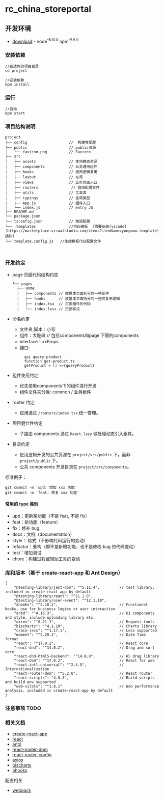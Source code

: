 # rc_china_storeportal

## 开发环境

- [download](https://nodejs.org/en/download/) - node<sup>^8.10.0</sup> npm<sup>^5.6.0</sup>

### 安装依赖

```shell
//到达你的项目目录
cd project

//安装依赖
npm install

```

### 运行

```shell
//启动
npm start

```

### 项目结构说明

```
project
├── config                   //  构建等配置
├── public                   // public资源
│   └── favicon.png          // Favicon
├── src
│   ├── assets               // 本地静态资源
│   ├── components           // 业务通用组件
│   ├── hooks                // 通用逻辑复用
│   ├── layout               // 布局
│   ├── views                // 业务页面入口
│   ├── routers               // 路由配置文件
│   ├── utils                // 工具库
│   ├── typings              // 全局类型
│   ├── App.js               // 组件入口
│   └── index.js             // entry JS
├── README.md
└── package.json
└── tsconfig.json            // 常规配置
└── .templates               //代码模板  (需要安装[vscode](https://marketplace.visualstudio.com/items?itemName=yongwoo.template)插件)
└── template.config.js   //生成模板代码配置文件



```

### 开发约定

- page 页面代码结构约定

  ```
  └── pages
    ├── Home
    |   ├── components // 放置本页面拆分的一些组件
    |   ├── hooks      // 放置本页面拆分的一些可复用逻辑
    |   ├── index.tsx  // 页面组件的代码
    |   └── index.less // 页面样式
  
  ```
- 命名约定
  - 文件夹,脚本：小写
  - 组件：大驼峰  // 包括components和page 下面的components
  - interface：xxProps
  - 接口:
    ```
      api query-product
      function get-product.ts
      getProduct = () =>{queryProduct}
    ```
- 组件使用约定
  
  - 优先使用components下的组件进行开发
  - 组件文件夹分类: common / 业务组件
  
- router 约定
  
  - 应用通过 `/routers/index.tsx` 统一管理。
  
- 项目健壮性约定

  - 子路由 components 通过 `React.lazy` 做处理动态引入组件。

- 目录约定

  - 应用逻辑开发的公共资源在 `project/src/public` 下，而非 `project/public` 下。
  - 公共 components 开发目录在 `project/src/components`。


标准例子：

```
git commit -m 'upd: 增加 xxx 功能'
git commit -m 'feat: 修复 xxx 功能'
```

#### 常用的 type 类别

- upd：更新某功能（不是 feat, 不是 fix）
- feat：新功能（feature）
- fix：修补 bug
- docs：文档（documentation）
- style： 格式（不影响代码运行的变动）
- refactor：重构（即不是新增功能，也不是修改 bug 的代码变动）
- test：增加测试
- chore：构建过程或辅助工具的变动


### 库和版本（基于 create-react-app 和 Ant Design）

```
{
    "@testing-library/jest-dom": "^5.11.4",         // test library, included in create-react-app by default
    "@testing-library/react": "^11.1.0",
    "@testing-library/user-event": "^12.1.10",
    "ahooks": "^2.10.2",                            // Functional hooks, use for business logics or user interaction
    "antd": "^4.15.3",                              // UI components and style, include uploading library etc.
    "axios": "^0.21.1",                             // Request tools
    "bizcharts": "^4.1.10",                         // Charts library
    "craco-less": "^1.17.1",                        // Less supported
    "moment": "^2.29.1",                            // Date Time format
    "react": "^17.0.2",                             // React core
    "react-dnd": "^14.0.2",                         // Drag and sort core
    "react-dnd-html5-backend": "^14.0.0",           // H5 drag library
    "react-dom": "^17.0.2",                         // React for web
    "react-intl-universal": "^2.4.5",               // Internationalization
    "react-router-dom": "^5.2.0",                   // React router
    "react-scripts": "4.0.3",                       // Build scripts and build env supported
    "web-vitals": "^1.0.1"                          // Web performance analysis, included in create-react-app by default
}
```

### 注意事项 TODO

### 相关文档

- [create-react-app](https://github.com/facebook/create-react-app)
- [react](https://reactjs.org/)
- [antd](https://ant.design/index-cn)
- [react-router-dom](https://www.npmjs.com/package/react-router-dom)
- [react-router-config](https://www.npmjs.com/package/react-router-config)
- [axios](https://www.npmjs.com/package/axios)
- [bizcharts](https://bizcharts.net/product/BizCharts4/category/61/page/98)
- [ahooks](https://ahooks.js.org/zh-CN/)

配置相关

- [webpack](https://www.webpackjs.com/)
